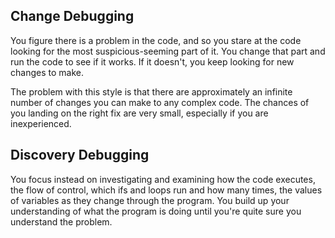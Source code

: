 ## Change Debugging
You figure there is a problem in the code, and so you stare at the code looking for the most suspicious-seeming part of it. You change that part and run the code to see if it works. If it doesn't, you keep looking for new changes to make.

The problem with this style is that there are approximately an infinite number of changes you can make to any complex code. The chances of you landing on the right fix are very small, especially if you are inexperienced.

## Discovery Debugging
You focus instead on investigating and examining how the code executes, the flow of control, which ifs and loops run and how many times, the values of variables as they change through the program. You build up your understanding of what the program is doing until you're quite sure you understand the problem.